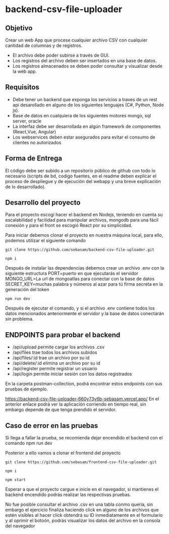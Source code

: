 # backend-csv-file-uploader

## Objetivo

Crear un web App que procese cualquier archivo CSV con cualquier cantidad de columnas 
y de registros. 

* El archivo debe poder subirse a través de GUI. 
* Los registros del archivo deben ser insertados en una base de datos.
* Los registros almacenados se deben poder consultar y visualizar desde la web app. 

## Requisitos

* Debe tener un backend que exponga los servicios a traves de un rest api desarollado en alguno de los siguientes lenguajes (C#, Python, Node js).
* Base de datos en cualquiera de los siguientes motores mongo, sql server, oracle
* La interfaz debe ser desarrollada en algún framework de componentes (React,Vue, Angular)
* Los webservices deben estar asegurados para evitar el consumo de clientes no autorizados 

## Forma de Entrega

El código debe ser subido a un repositorio público de github con todo lo necesario (scripts 
de bd, codigo fuentes, en el readme deben explicar el proceso de despliegue y de 
ejecución del webapp y una breve explicación de lo desarrollado).

## Desarrollo del proyecto

Para el proyecto escogí hacer el backend en Nodejs, teniendo en cuenta su escalabilidad y facilidad para manipular archivos, mongodb para una fácil conexión y para el front se escogió React por su simplicidad.

Para iniciar debemos clonar el proyecto en nuestra máquina local, para ello, podemos utilizar el siguiente comando

```
git clone https://github.com/sebasam/backend-csv-file-uploader.git

npm i

```

Después de instalar las dependencias debemos crear un archivo .env con la siguiente estructura
PORT=puerto en que ejecutarás el servidor
MONGO_URL=La url de mongoatlas para conectar con la base de datos
SECRET_KEY=muchas palabra y números al azar para tú firma secreta en la generación del token


```
npm run dev

```

Después de ejecutar el comando, y si el archivo .env contiene todos los datos mencionados anteriormente el servidor y la base de datos conectarán sin problema.

## ENDPOINTS para probar el backend

* /api/upload permite cargar los archivos .csv
* /api/files trae todos los archivos subidos
* /api/files/:id trae un archivo por su id
* /api/delete/:id elimina un archivo por su id
* /api/register permite registrar un usuario
* /api/login permite iniciar sesión con los datos registrados

En la carpeta postman-collection, podrá encontrar estos endpoints con sus pruebas de ejemplo.

https://backend-csv-file-uploader-660y73y6b-sebasam.vercel.app/
En el anterior enlace podrá ver la aplicación corriendo en tiempo real, sin embargo depende de que tenga prendido el servidor.

## Caso de error en las pruebas

Si llega a fallar la prueba, se recomienda dejar encendido el backend con el comando npm run dev

Posterior a ello vamos a clonar el frontend del proyecto

```
git clone https://github.com/sebasam/frontend-csv-file-uploader.git

npm i

npm start

```

Esperar a que el proyecto cargue e inicie en el navegador, si mantienes el backend encendido podrás realizar las respectivas pruebas.

No fue posible consultar el archivo .csv en una tabla conmo quería, sin embargo el ejercicio finaliza haciendo click en alguno de los archivos que estén visibles
al hacer click obtendrá su ID inmediatamente en el formulario y al oprimir el botoón, podrás visualizar los datos del archivo en la consola del navegador
